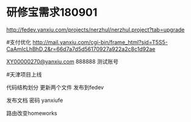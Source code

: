 # 研修宝需求180901
http://fedev.yanxiu.com/projects/nerzhul/nerzhul.project?tab=upgrade

#支付优化
http://mail.yanxiu.com/cgi-bin/frame_html?sid=T5S5-CaAmIcLhBhD,2&r=66d7a7d5d56170927a922a2c8c1d92ae

XY00000270@yanxiu.com 888888 测试账号

#天津项目上线

代码结构划分  更新两个文件 发布到fedev


发布文档  密码 yanxiufe


路由改变homeworks
